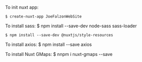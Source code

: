 To init nuxt app:

    $ create-nuxt-app JoeFalzonWebSite

<!-- --------------------------------------------------------------- -->
To install sass:
    $ npm install --save-dev node-sass sass-loader

    $ npm install --save-dev @nuxtjs/style-resources

<!-- --------------------------------------------------------------- -->

To install axios: 
    $ npm install --save axios
<!-- --------------------------------------------------------------- -->

To install Nuxt GMaps: 
    $ nnpm i nuxt-gmaps --save